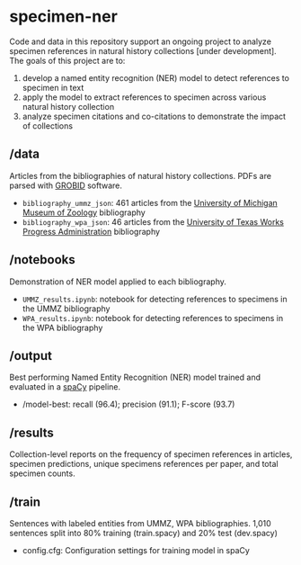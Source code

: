 # specimen-ner

Code and data in this repository support an ongoing project to analyze specimen references in natural history collections [under development]. The goals of this project are to:
1. develop a named entity recognition (NER) model to detect references to specimen in text
2. apply the model to extract references to specimen across various natural history collection
3. analyze specimen citations and co-citations to demonstrate the impact of collections

## /data
Articles from the bibliographies of natural history collections. PDFs are parsed with [GROBID](https://github.com/kermitt2/grobid) software.
* `bibliography_ummz_json`: 461 articles from the [University of Michigan Museum of Zoology](https://lsa.umich.edu/ummz) bibliography
* `bibliography_wpa_json`: 46 articles from the [University of Texas Works Progress Administration](https://www.jsg.utexas.edu/vpl/collections/the-works-progress-administration-wpa-collection) bibliography

## /notebooks
Demonstration of NER model applied to each bibliography.
* `UMMZ_results.ipynb`: notebook for detecting references to specimens in the UMMZ bibliography
* `WPA_results.ipynb`: notebook for detecting references to specimens in the WPA bibliography

## /output
Best performing Named Entity Recognition (NER) model trained and evaluated in a [spaCy](https://spacy.io/) pipeline.
* /model-best: recall (96.4); precision (91.1); F-score (93.7)

## /results
Collection-level reports on the frequency of specimen references in articles, specimen predictions, unique specimens references per paper, and total specimen counts.

## /train
Sentences with labeled entities from UMMZ, WPA bibliographies. 1,010 sentences split into 80% training (train.spacy) and 20% test (dev.spacy)
* config.cfg: Configuration settings for training model in spaCy



